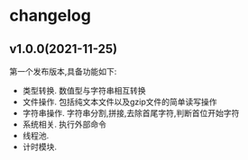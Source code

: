 # changelog

## v1.0.0(2021-11-25)

第一个发布版本,具备功能如下:

* 类型转换. 数值型与字符串相互转换
* 文件操作. 包括纯文本文件以及gzip文件的简单读写操作
* 字符串操作. 字符串分割,拼接,去除首尾字符,判断首位开始字符
* 系统相关. 执行外部命令
* 线程池.
* 计时模块.
